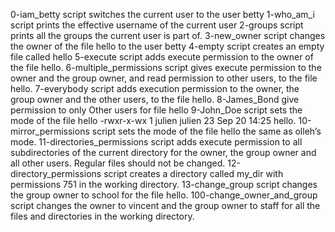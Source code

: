 0-iam_betty script switches the current user to the user betty
1-who_am_i script prints the effective username of the current user
2-groups script prints all the groups the current user is part of.
3-new_owner script changes the owner of the file hello to the user betty
4-empty script creates an empty file called hello
5-execute script adds execute permission to the owner of the file hello.
6-multiple_permissions script gives execute permission to the owner and the group owner, and read permission to other users, to the file hello.
7-everybody script adds execution permission to the owner, the group owner and the other users, to the file hello.
8-James_Bond give permission to only Other users for file hello
9-John_Doe script sets the mode of the file hello -rwxr-x-wx 1 julien julien 23 Sep 20 14:25 hello.
10-mirror_permissions script sets the mode of the file hello the same as olleh’s mode.
11-directories_permissions script adds execute permission to all subdirectories of the current directory for the owner, the group owner and all other users. Regular files should not be changed.
12-directory_permissions script creates a directory called my_dir with permissions 751 in the working directory.
13-change_group script changes the group owner to school for the file hello.
100-change_owner_and_group script changes the owner to vincent and the group owner to staff for all the files and directories in the working directory.
